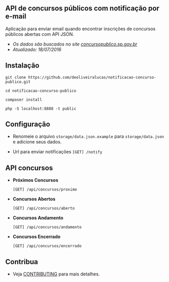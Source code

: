 ## API de concursos públicos com notificação por e-mail

Aplicação para enviar email quando encontrar inscrições de concursos públicos abertas com API JSON.

- *Os dados são buscados no site [concursopublico.sp.gov.br](http://www.concursopublico.sp.gov.br/)*
- *Atualizado: 18/07/2016*

## Instalação

`git clone https://github.com/deoliveiralucas/notificacao-concurso-publico.git`

`cd notificacao-concurso-publico`

`composer install`

`php -S localhost:8888 -t public`

## Configuração

- Renomeie o arquivo `storage/data.json.example` para `storage/data.json` e adicione seus dados.

- Url para enviar notificações `[GET] /notify`

## API concursos

- **Próximos Concursos**

    `[GET] /api/concursos/proximo`

- **Concursos Abertos**

    `[GET] /api/concursos/aberto`

- **Concursos Andamento**

    `[GET] /api/concursos/andamento`

- **Concursos Encerrado**

    `[GET] /api/concursos/encerrado`

## Contribua ##

- Veja [CONTRIBUTING](CONTRIBUTING.md) para mais detalhes.